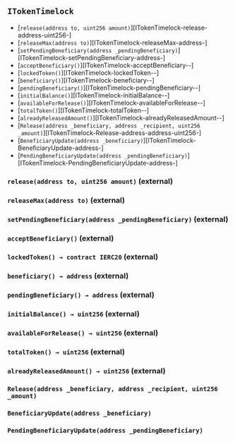 ## <span id="ITokenTimelock"></span> `ITokenTimelock`



- [`release(address to, uint256 amount)`][ITokenTimelock-release-address-uint256-]
- [`releaseMax(address to)`][ITokenTimelock-releaseMax-address-]
- [`setPendingBeneficiary(address _pendingBeneficiary)`][ITokenTimelock-setPendingBeneficiary-address-]
- [`acceptBeneficiary()`][ITokenTimelock-acceptBeneficiary--]
- [`lockedToken()`][ITokenTimelock-lockedToken--]
- [`beneficiary()`][ITokenTimelock-beneficiary--]
- [`pendingBeneficiary()`][ITokenTimelock-pendingBeneficiary--]
- [`initialBalance()`][ITokenTimelock-initialBalance--]
- [`availableForRelease()`][ITokenTimelock-availableForRelease--]
- [`totalToken()`][ITokenTimelock-totalToken--]
- [`alreadyReleasedAmount()`][ITokenTimelock-alreadyReleasedAmount--]
- [`Release(address _beneficiary, address _recipient, uint256 _amount)`][ITokenTimelock-Release-address-address-uint256-]
- [`BeneficiaryUpdate(address _beneficiary)`][ITokenTimelock-BeneficiaryUpdate-address-]
- [`PendingBeneficiaryUpdate(address _pendingBeneficiary)`][ITokenTimelock-PendingBeneficiaryUpdate-address-]
### <span id="ITokenTimelock-release-address-uint256-"></span> `release(address to, uint256 amount)` (external)



### <span id="ITokenTimelock-releaseMax-address-"></span> `releaseMax(address to)` (external)



### <span id="ITokenTimelock-setPendingBeneficiary-address-"></span> `setPendingBeneficiary(address _pendingBeneficiary)` (external)



### <span id="ITokenTimelock-acceptBeneficiary--"></span> `acceptBeneficiary()` (external)



### <span id="ITokenTimelock-lockedToken--"></span> `lockedToken() → contract IERC20` (external)



### <span id="ITokenTimelock-beneficiary--"></span> `beneficiary() → address` (external)



### <span id="ITokenTimelock-pendingBeneficiary--"></span> `pendingBeneficiary() → address` (external)



### <span id="ITokenTimelock-initialBalance--"></span> `initialBalance() → uint256` (external)



### <span id="ITokenTimelock-availableForRelease--"></span> `availableForRelease() → uint256` (external)



### <span id="ITokenTimelock-totalToken--"></span> `totalToken() → uint256` (external)



### <span id="ITokenTimelock-alreadyReleasedAmount--"></span> `alreadyReleasedAmount() → uint256` (external)



### <span id="ITokenTimelock-Release-address-address-uint256-"></span> `Release(address _beneficiary, address _recipient, uint256 _amount)`



### <span id="ITokenTimelock-BeneficiaryUpdate-address-"></span> `BeneficiaryUpdate(address _beneficiary)`



### <span id="ITokenTimelock-PendingBeneficiaryUpdate-address-"></span> `PendingBeneficiaryUpdate(address _pendingBeneficiary)`



